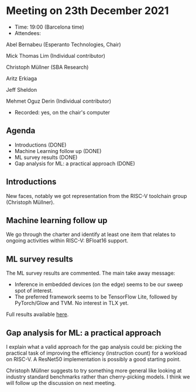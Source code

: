 # Meeting on 23th December 2021

- Time: 19:00 (Barcelona time)
- Attendees:

Abel Bernabeu (Esperanto Technologies, Chair)

Mick Thomas Lim (Individual contributor)

Christoph Müllner (SBA Research)

Aritz Erkiaga

Jeff Sheldon

Mehmet Oguz Derin (Individual contributor)

- Recorded: yes, on the chair's computer

## Agenda

* Introductions (DONE)
* Machine Learning follow up (DONE)
* ML survey results (DONE)
* Gap analysis for ML: a practical approach (DONE)

## Introductions

New faces, notably we got representation from the RISC-V toolchain group (Christoph Müllner). 

## Machine learning follow up

We go through the charter and identify at least one item that relates to ongoing activities within RISC-V: BFloat16
support.

## ML survey results

The ML survey results are commented. The main take away message:
- Inference in embedded devices (on the edge) seems to be our sweep spot of interest.
- The preferred framework seems to be TensorFlow Lite, followed by PyTorch/Glow and TVM. No interest in TLX yet.

Full results available [here](https://github.com/riscv-admin/graphics/blob/main/minutes/presentation-2021-12-23-ml-centric.pdf).

## Gap analysis for ML: a practical approach

I explain what a valid approach for the gap analysis could be: picking the practical task of improving the efficiency
(instruction count) for a workload on RISC-V. A ResNet50 implementation is possibly a good starting point.

Christoph Müllner suggests to try something more general like looking at industry standard benchmarks rather than cherry-picking models.
I think we will follow up the discussion on next meeting.
